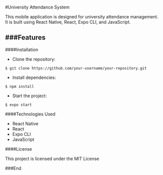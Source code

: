 
#University Attendance System

This mobile application is designed for university attendance management. It is built using React Native, React, Expo CLI, and JavaScript.

###Features 
-------------

####Installation
+ Clone the repository:

`$ git clone https://github.com/your-username/your-repository.git`

+ Install dependencies:

`$ npm install`

+ Start the project:

`$ expo start`

####Technologies Used
+ React Native
+ React
+ Expo CLI
+ JavaScript

####License

This project is licensed under the MIT License


###End
